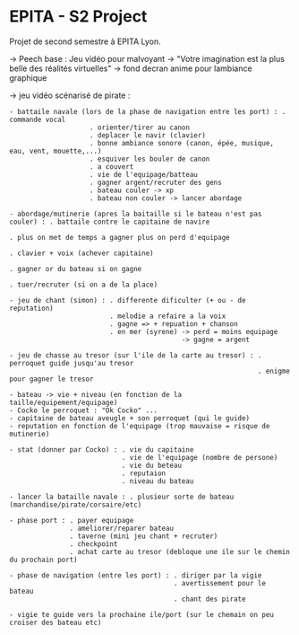 # EPITA - S2 Project
Projet de second semestre à EPITA Lyon.


-> Peech base : Jeu vidéo pour malvoyant
-> "Votre imagination est la plus belle des réalités virtuelles"
-> fond decran anime pour lambiance graphique

-> jeu vidéo scénarisé de pirate :

    - battaile navale (lors de la phase de navigation entre les port) : . commande vocal
                        . orienter/tirer au canon
                        . deplacer le navir (clavier)
                        . bonne ambiance sonore (canon, épée, musique, eau, vent, mouette,...)
                        . esquiver les bouler de canon
                        . a couvert
                        . vie de l'equipage/batteau
                        . gagner argent/recruter des gens
                        . bateau couler -> xp
                        . bateau non couler -> lancer abordage
                        
    - abordage/mutinerie (apres la baitaille si le bateau n'est pas couler) : . battaile contre le capitaine de navire
                                                                              . plus on met de temps a gagner plus on perd d'equipage
                                                                              . clavier + voix (achever capitaine)
                                                                              . gagner or du bateau si on gagne
                                                                              . tuer/recruter (si on a de la place)
    
    - jeu de chant (simon) : . differente dificulter (+ ou - de reputation)
                             . melodie a refaire a la voix
                             . gagne => + repuation + chanson
                             . en mer (syrene) -> perd = moins equipage
                                               -> gagne = argent
    
    - jeu de chasse au tresor (sur l'ile de la carte au tresor) : . perroquet guide jusqu'au tresor
                                                                  . enigme pour gagner le tresor
                                                                      
    - bateau -> vie + niveau (en fonction de la taille/equipement/equipage)
    - Cocko le perroquet : "Ok Cocko" ...
    - capitaine de bateau aveugle + son perroquet (qui le guide)
    - reputation en fonction de l'equipage (trop mauvaise = risque de mutinerie)
    
    - stat (donner par Cocko) : . vie du capitaine
                                . vie de l'equipage (nombre de persone)
                                . vie du beteau
                                . reputaion
                                . niveau du bateau
                              
    - lancer la bataille navale : . plusieur sorte de bateau (marchandise/pirate/corsaire/etc)
    
    - phase port : . payer equipage
                   . ameliorer/reparer bateau
                   . taverne (mini jeu chant + recruter)
                   . checkpoint
                   . achat carte au tresor (debloque une ile sur le chemin du prochain port)
                   
    - phase de navigation (entre les port) : . diriger par la vigie
                                             . avertissement pour le bateau 
                                             . chant des pirate                   
                   
    - vigie te guide vers la prochaine ile/port (sur le chemain on peu croiser des bateau etc)
